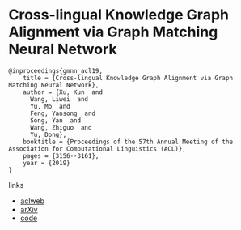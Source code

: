 # Cross-lingual Knowledge Graph Alignment via Graph Matching Neural Network

```
@inproceedings{gmnn_acl19,
    title = {Cross-lingual Knowledge Graph Alignment via Graph Matching Neural Network},
    author = {Xu, Kun  and
      Wang, Liwei  and
      Yu, Mo  and
      Feng, Yansong  and
      Song, Yan  and
      Wang, Zhiguo  and
      Yu, Dong},
    booktitle = {Proceedings of the 57th Annual Meeting of the Association for Computational Linguistics (ACL)},
    pages = {3156--3161},
    year = {2019}
}
```

links
- [aclweb](https://www.aclweb.org/anthology/papers/P/P19/P19-1304/)
- [arXiv](https://128.84.21.199/abs/1905.11605)
- [code](https://github.com/syxu828/Crosslingula-KG-Matching)
